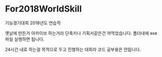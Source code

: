 # For2018WorldSkill
기능경기대회 2018년도 연습작

옛날에 만든거 아카이브 하는거라 단축키나 기획서같은건 까먹었습니다.
폴더내에 exe 파일 실행하면 됩니다.

24시간 내로 하는걸 목적으로 두고 진행하는 대회라 코드 공부용은 안됩니다.
